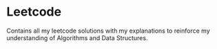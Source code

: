 # Leetcode
Contains all my leetcode solutions with my explanations to reinforce my understanding of Algorithms and Data Structures.
